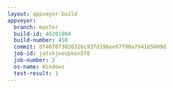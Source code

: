 ```yaml
---
layout: appveyor-build
appveyor:
  branch: master
  build-id: 46201904
  build-number: 450
  commit: df407073826326c937d196ee67f90a7941b5009d
  job-id: jatskjoevpkon5f0
  job-number: 2
  os-name: Windows
  test-result: 1
---
```

